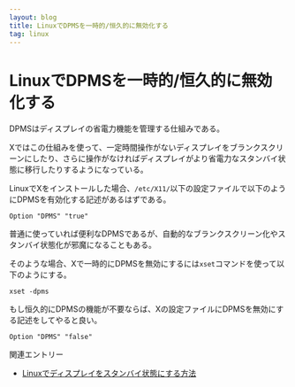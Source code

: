 ```yaml
---
layout: blog
title: LinuxでDPMSを一時的/恒久的に無効化する
tag: linux
---
```


# LinuxでDPMSを一時的/恒久的に無効化する

DPMSはディスプレイの省電力機能を管理する仕組みである。

Xではこの仕組みを使って、一定時間操作がないディスプレイをブランクスクリーンにしたり、さらに操作がなければディスプレイがより省電力なスタンバイ状態に移行したりするようになっている。

LinuxでXをインストールした場合、`/etc/X11/`以下の設定ファイルで以下のようにDPMSを有効化する記述があるはずである。

~~~~
Option "DPMS" "true"
~~~~

普通に使っていれば便利なDPMSであるが、自動的なブランクスクリーン化やスタンバイ状態化が邪魔になることもある。

そのような場合、Xで一時的にDPMSを無効にするには`xset`コマンドを使って以下のようにする。

~~~~
xset -dpms
~~~~

もし恒久的にDPMSの機能が不要ならば、Xの設定ファイルにDPMSを無効にする記述をしてやると良い。

~~~~
Option "DPMS" "false"
~~~~

関連エントリー

- [Linuxでディスプレイをスタンバイ状態にする方法](http://www.xmisao.com/2014/02/17/how-to-pub-screen-into-standby-on-linux.html)
